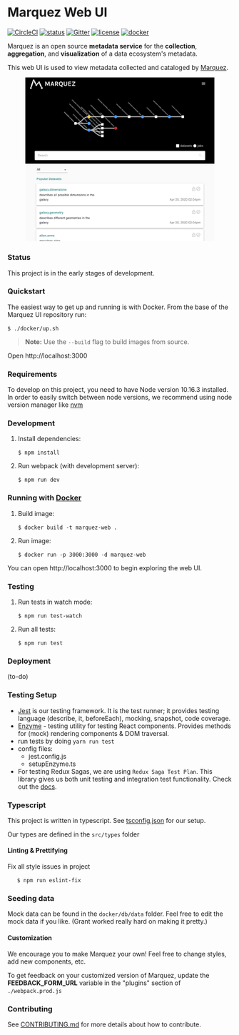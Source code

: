 # Marquez Web UI

[![CircleCI](https://circleci.com/gh/MarquezProject/marquez-web/tree/master.svg?style=shield)](https://circleci.com/gh/MarquezProject/marquez-web/tree/master)
[![status](https://img.shields.io/badge/status-WIP-yellow.svg)](#status)
[![Gitter](https://badges.gitter.im/Join%20Chat.svg)](https://gitter.im/marquez-project/community)
[![license](https://img.shields.io/badge/license-Apache_2.0-blue.svg)](https://raw.githubusercontent.com/MarquezProject/marquez/master/LICENSE)
[![docker](https://img.shields.io/badge/docker-hub-blue.svg?style=flat)](https://hub.docker.com/r/marquezproject/marquez-web)

Marquez is an open source **metadata service** for the **collection**, **aggregation**, and **visualization** of a data ecosystem's metadata.

This web UI is used to view metadata collected and cataloged by [Marquez](https://github.com/MarquezProject/marquez).

<figure align="center">
  <img src="./docs/images/preview.png">
</figure>

### Status

This project is in the early stages of development.

### Quickstart

The easiest way to get up and running is with Docker. From the base of the Marquez UI repository run:

```
$ ./docker/up.sh
```

> **Note:** Use the `--build` flag to build images from source.

Open http://localhost:3000

### Requirements

To develop on this project, you need to have Node version 10.16.3 installed. In order to easily switch between node versions, we recommend using node version manager like [nvm](https://github.com/nvm-sh/nvm/blob/master/README.md)

### Development

1. Install dependencies:

   ```
   $ npm install
   ```

2. Run webpack (with development server):

   ```
   $ npm run dev
   ```

### Running with [Docker](./Dockerfile)

1. Build image:

   ```
   $ docker build -t marquez-web .
   ```

2. Run image:

   ```
   $ docker run -p 3000:3000 -d marquez-web
   ```

You can open http://localhost:3000 to begin exploring the web UI.

### Testing

1. Run tests in watch mode:

   ```
   $ npm run test-watch
   ```

2. Run all tests:

   ```
   $ npm run test
   ```

### Deployment

(to-do)

### Testing Setup

- [Jest](https://jestjs.io/en/) is our testing framework. It is the test runner; it provides testing language (describe, it, beforeEach), mocking, snapshot, code coverage.
- [Enzyme](https://github.com/airbnb/enzyme) - testing utility for testing React components. Provides methods for (mock) rendering components & DOM traversal.
- run tests by doing `yarn run test`
- config files:
  - jest.config.js
  - setupEnzyme.ts
- For testing Redux Sagas, we are using `Redux Saga Test Plan`. This library gives us both unit testing and integration test functionality. Check out the [docs](http://redux-saga-test-plan.jeremyfairbank.com/).

### Typescript

This project is written in typescript. See [tsconfig.json](tsconfig.json) for our setup.

Our types are defined in the `src/types` folder

#### Linting & Prettifying

Fix all style issues in project
```
   $ npm run eslint-fix 
```

### Seeding data

Mock data can be found in the `docker/db/data` folder.
Feel free to edit the mock data if you like. (Grant worked really hard on making it pretty.)

#### Customization

We encourage you to make Marquez your own! Feel free to change styles, add new components, etc.

To get feedback on your customized version of Marquez, update the **FEEDBACK_FORM_URL** variable in the "plugins" section of `./webpack.prod.js`

### Contributing

See [CONTRIBUTING.md](https://github.com/MarquezProject/marquez-web/blob/master/CONTRIBUTING.md) for more details about how to contribute.
